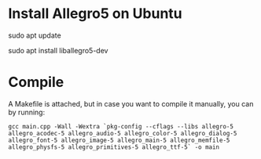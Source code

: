 Install Allegro5 on Ubuntu
============================

sudo apt update

sudo apt install liballegro5-dev

Compile
========
A Makefile is attached, but in case you want to compile it manually, you can by running:
```console
gcc main.cpp -Wall -Wextra `pkg-config --cflags --libs allegro-5 allegro_acodec-5 allegro_audio-5 allegro_color-5 allegro_dialog-5 allegro_font-5 allegro_image-5 allegro_main-5 allegro_memfile-5 allegro_physfs-5 allegro_primitives-5 allegro_ttf-5` -o main
```
